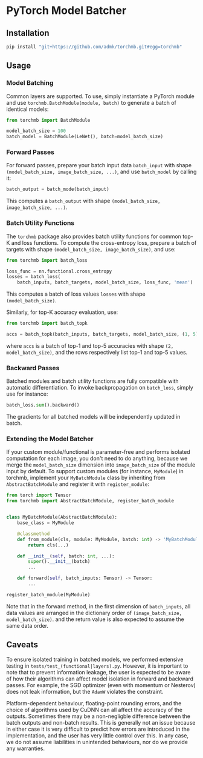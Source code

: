 # PyTorch Model Batcher

## Installation

```bash
pip install "git+https://github.com/admk/torchmb.git#egg=torchmb"
```

## Usage

### Model Batching

Common layers are supported. To use, simply instantiate a PyTorch module
and use `torchmb.BatchModule(module, batch)`
to generate a batch of identical models:
```python
from torchmb import BatchModule

model_batch_size = 100
batch_model = BatchModule(LeNet(), batch=model_batch_size)
```

### Forward Passes

For forward passes,
prepare your batch input data `batch_input`
with shape `(model_batch_size, image_batch_size, ...)`,
and use `batch_model` by calling it:
```python
batch_output = batch_mode(batch_input)
```
This computes a `batch_output`
with shape `(model_batch_size, image_batch_size, ...)`.

### Batch Utility Functions

The `torchmb` package also provides batch utility functions
for common top-K and loss functions.
To compute the cross-entropy loss,
prepare a batch of targets
with shape `(model_batch_size, image_batch_size)`,
and use:
```python
from torchmb import batch_loss

loss_func = nn.functional.cross_entropy
losses = batch_loss(
    batch_inputs, batch_targets, model_batch_size, loss_func, 'mean')
```
This computes a batch of loss values `losses`
with shape `(model_batch_size)`.

Similarly, for top-K accuracy evaluation, use:
```python
from torchmb import batch_topk

accs = batch_topk(batch_inputs, batch_targets, model_batch_size, (1, 5))
```
where `accs` is a batch of top-1 and top-5 accuracies
with shape `(2, model_batch_size)`,
and the rows respectively list top-1 and top-5 values.

### Backward Passes

Batched modules and batch utility functions
are fully compatible with automatic differentiation.
To invoke backpropagation on `batch_loss`,
simply use for instance:
```python
batch_loss.sum().backward()
```
The gradients for all batched models
will be independently updated in batch.

### Extending the Model Batcher

If your custom module/functional
is parameter-free and performs isolated computation
for each image,
you don't need to do anything,
because we merge the `model_batch_size` dimension
into `image_batch_size` of the module input by default.
To support custom modules
(for instance, `MyModule`) in torchmb,
implement your `MyBatchModule` class
by inheriting from `AbstractBatchModule`
and register it with `register_module`:
```python
from torch import Tensor
from torchmb import AbstractBatchModule, register_batch_module


class MyBatchModule(AbstractBatchModule):
    base_class = MyModule

    @classmethod
    def from_module(cls, module: MyModule, batch: int) -> 'MyBatchModule':
        return cls(...)

    def __init__(self, batch: int, ...):
        super().__init__(batch)
        ...

    def forward(self, batch_inputs: Tensor) -> Tensor:
        ...

register_batch_module(MyModule)
```
Note that in the forward method,
in the first dimension of `batch_inputs`,
all data values are arranged
in the dictionary order of `(image_batch_size, model_batch_size)`.
and the return value is also expected
to assume the same data order.

## Caveats

To ensure isolated training in batched models,
we performed extensive testing in `tests/test_(functional|layers).py`.
However, it is important to note that
to prevent information leakage,
the user is expected to be aware
of how their algorithms can affect model isolation
in forward and backward passes.
For example,
the SGD optimizer (even with momentum or Nesterov)
does not leak information,
but the `AdamW` violates the constraint.

Platform-dependent behaviour, floating-point rounding errors,
and the choice of algorithms used by CuDNN
can all affect the accuracy of the outputs.
Sometimes there may be a non-negligble difference
between the batch outputs and non-batch results.
This is generally not an issue
because in either case it is very difficult to predict
how errors are introduced in the implementation,
and the user has very little control over this.
In any case,
we do not assume liabilities in unintended behaviours,
nor do we provide any warranties.
